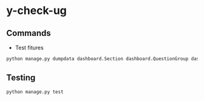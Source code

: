 # y-check-ug

## Commands
* Test fitures
```python
python manage.py dumpdata dashboard.Section dashboard.QuestionGroup dashboard.Question > dashboard/fixtures/v1.json
```

## Testing
```python
python manage.py test
```